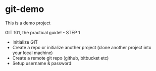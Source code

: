 # git-demo
This is a demo project

GIT 101, the practical guide! - STEP 1

- Initialize GIT
- Create a repo or initialize another project (clone another project into your local machine)
- Create a remote git repo (github, bitbucket etc)
- Setup username & password
